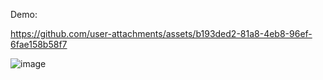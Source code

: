 Demo:

https://github.com/user-attachments/assets/b193ded2-81a8-4eb8-96ef-6fae158b58f7

![image](https://github.com/user-attachments/assets/252f55f1-9cf1-42fc-8e8c-e8db85ea1310)



